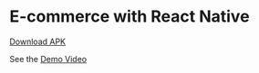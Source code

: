 # E-commerce with React Native

<a href="https://expo.dev/artifacts/eas/hggQKqTpha5RGfQuMBZDr2.apk">Download APK</a>

See the <a href="https://drive.google.com/file/d/1_7_Jqk233aJ-0n4gyGjydDc_QZZQ2wga/view?usp=sharing">Demo Video</a>
